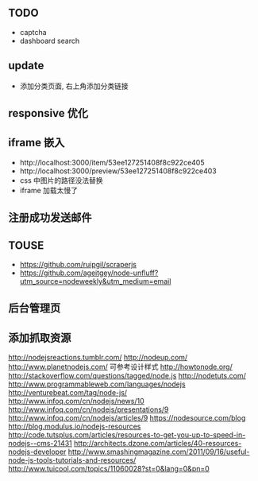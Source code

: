 ## TODO
* captcha
* dashboard search

## update
* 添加分类页面, 右上角添加分类链接

## responsive 优化

## iframe 嵌入
* http://localhost:3000/item/53ee127251408f8c922ce405
* http://localhost:3000/preview/53ee127251408f8c922ce403
* css 中图片的路径没法替换
* iframe 加载太慢了

## 注册成功发送邮件

## TOUSE
* https://github.com/ruipgil/scraperjs
* https://github.com/ageitgey/node-unfluff?utm_source=nodeweekly&utm_medium=email

## 后台管理页

## 添加抓取资源
http://nodejsreactions.tumblr.com/
http://nodeup.com/
http://www.planetnodejs.com/     可参考设计样式
http://howtonode.org/
http://stackoverflow.com/questions/tagged/node.js
http://nodetuts.com/
http://www.programmableweb.com/languages/nodejs
http://venturebeat.com/tag/node-js/
http://www.infoq.com/cn/nodejs/news/10
http://www.infoq.com/cn/nodejs/presentations/9
http://www.infoq.com/cn/nodejs/articles/9
https://nodesource.com/blog
http://blog.modulus.io/nodejs-resources
http://code.tutsplus.com/articles/resources-to-get-you-up-to-speed-in-nodejs--cms-21431
http://architects.dzone.com/articles/40-resources-nodejs-developer
http://www.smashingmagazine.com/2011/09/16/useful-node-js-tools-tutorials-and-resources/
http://www.tuicool.com/topics/11060028?st=0&lang=0&pn=0

